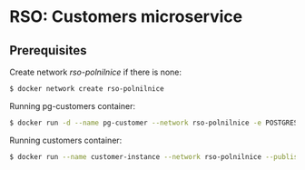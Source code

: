 # RSO: Customers microservice

## Prerequisites

Create network _rso-polnilnice_ if there is none:

```bash
$ docker network create rso-polnilnice
```

Running pg-customers container:

```bash
$ docker run -d --name pg-customer --network rso-polnilnice -e POSTGRES_USER=dbuser -e POSTGRES_PASSWORD=postgres -e POSTGRES_DB=customer -p 5432:5432 postgres:13
```


Running customers container: 

```bash
$ docker run --name customer-instance --network rso-polnilnice --publish 8080:8080 customer:latest
```